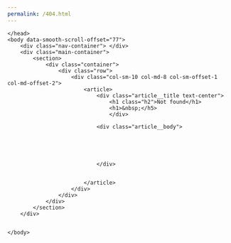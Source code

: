 ```yaml
---
permalink: /404.html
---
```


<!doctype html>
<html lang="ru">
    <head>
        <meta charset="utf-8">
        <title>Not Found</title>
        <meta name="viewport" content="width=device-width, initial-scale=1.0">
        <link href="css/socicon.css" rel="stylesheet" type="text/css" media="all" />
        <link href="css/iconsmind.css" rel="stylesheet" type="text/css" media="all" />
        <link href="css/bootstrap.css" rel="stylesheet" type="text/css" media="all" />
        <link href="css/stack-interface.css" rel="stylesheet" type="text/css" media="all" />
        <link href="css/theme.css" rel="stylesheet" type="text/css" media="all" />
        <link href="css/custom.css" rel="stylesheet" type="text/css" media="all" />
        <link href="https://fonts.googleapis.com/css?family=Open+Sans:200,300,400,400i,500,600,700" rel="stylesheet">

    </head>
    <body data-smooth-scroll-offset="77">
        <div class="nav-container"> </div>
        <div class="main-container">
            <section>
                <div class="container">
                    <div class="row">
                        <div class="col-sm-10 col-md-8 col-sm-offset-1 col-md-offset-2">
                            <article>
                                <div class="article__title text-center">
                                    <h1 class="h2">Not found</h1> 
									<h1>&nbsp;</h5>
									</div>
                                
								<div class="article__body"> 
                                    
									
									
									

                                </div>
                              
							  
                            </article>
                        </div>
                    </div>
                </div>
            </section>
        </div>
        

    </body>

</html>